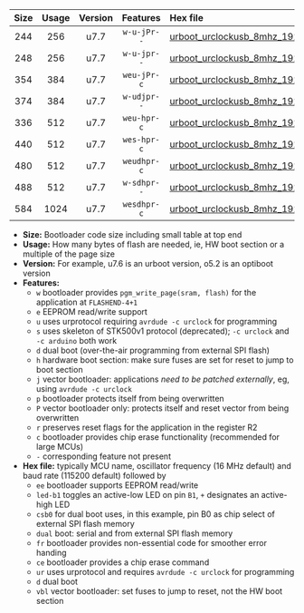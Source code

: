 |Size|Usage|Version|Features|Hex file|
|:-:|:-:|:-:|:-:|:--|
|244|256|u7.7|`w-u-jPr--`|[urboot_urclockusb_8mhz_19200bps_led+d5_ur_vbl.hex](https://raw.githubusercontent.com/stefanrueger/urboot.hex/main/boards/urclockusb/fcpu_8mhz/19200_bps/urboot_urclockusb_8mhz_19200bps_led+d5_ur_vbl.hex)|
|248|256|u7.7|`w-u-jpr--`|[urboot_urclockusb_8mhz_19200bps_led+d5_fr_ur_vbl.hex](https://raw.githubusercontent.com/stefanrueger/urboot.hex/main/boards/urclockusb/fcpu_8mhz/19200_bps/urboot_urclockusb_8mhz_19200bps_led+d5_fr_ur_vbl.hex)|
|354|384|u7.7|`weu-jPr-c`|[urboot_urclockusb_8mhz_19200bps_ee_led+d5_fr_ce_ur_vbl.hex](https://raw.githubusercontent.com/stefanrueger/urboot.hex/main/boards/urclockusb/fcpu_8mhz/19200_bps/urboot_urclockusb_8mhz_19200bps_ee_led+d5_fr_ce_ur_vbl.hex)|
|374|384|u7.7|`w-udjpr--`|[urboot_urclockusb_8mhz_19200bps_led+d5_csb0_dual_ur_vbl.hex](https://raw.githubusercontent.com/stefanrueger/urboot.hex/main/boards/urclockusb/fcpu_8mhz/19200_bps/urboot_urclockusb_8mhz_19200bps_led+d5_csb0_dual_ur_vbl.hex)|
|336|512|u7.7|`weu-hpr-c`|[urboot_urclockusb_8mhz_19200bps_ee_led+d5_fr_ce_ur.hex](https://raw.githubusercontent.com/stefanrueger/urboot.hex/main/boards/urclockusb/fcpu_8mhz/19200_bps/urboot_urclockusb_8mhz_19200bps_ee_led+d5_fr_ce_ur.hex)|
|440|512|u7.7|`wes-hpr-c`|[urboot_urclockusb_8mhz_19200bps_ee_led+d5_fr_ce.hex](https://raw.githubusercontent.com/stefanrueger/urboot.hex/main/boards/urclockusb/fcpu_8mhz/19200_bps/urboot_urclockusb_8mhz_19200bps_ee_led+d5_fr_ce.hex)|
|480|512|u7.7|`weudhpr-c`|[urboot_urclockusb_8mhz_19200bps_ee_led+d5_csb0_dual_fr_ce_ur.hex](https://raw.githubusercontent.com/stefanrueger/urboot.hex/main/boards/urclockusb/fcpu_8mhz/19200_bps/urboot_urclockusb_8mhz_19200bps_ee_led+d5_csb0_dual_fr_ce_ur.hex)|
|488|512|u7.7|`w-sdhpr--`|[urboot_urclockusb_8mhz_19200bps_led+d5_csb0_dual_fr.hex](https://raw.githubusercontent.com/stefanrueger/urboot.hex/main/boards/urclockusb/fcpu_8mhz/19200_bps/urboot_urclockusb_8mhz_19200bps_led+d5_csb0_dual_fr.hex)|
|584|1024|u7.7|`wesdhpr-c`|[urboot_urclockusb_8mhz_19200bps_ee_led+d5_csb0_dual_fr_ce.hex](https://raw.githubusercontent.com/stefanrueger/urboot.hex/main/boards/urclockusb/fcpu_8mhz/19200_bps/urboot_urclockusb_8mhz_19200bps_ee_led+d5_csb0_dual_fr_ce.hex)|

- **Size:** Bootloader code size including small table at top end
- **Usage:** How many bytes of flash are needed, ie, HW boot section or a multiple of the page size
- **Version:** For example, u7.6 is an urboot version, o5.2 is an optiboot version
- **Features:**
  + `w` bootloader provides `pgm_write_page(sram, flash)` for the application at `FLASHEND-4+1`
  + `e` EEPROM read/write support
  + `u` uses urprotocol requiring `avrdude -c urclock` for programming
  + `s` uses skeleton of STK500v1 protocol (deprecated); `-c urclock` and `-c arduino` both work
  + `d` dual boot (over-the-air programming from external SPI flash)
  + `h` hardware boot section: make sure fuses are set for reset to jump to boot section
  + `j` vector bootloader: applications *need to be patched externally*, eg, using `avrdude -c urclock`
  + `p` bootloader protects itself from being overwritten
  + `P` vector bootloader only: protects itself and reset vector from being overwritten
  + `r` preserves reset flags for the application in the register R2
  + `c` bootloader provides chip erase functionality (recommended for large MCUs)
  + `-` corresponding feature not present
- **Hex file:** typically MCU name, oscillator frequency (16 MHz default) and baud rate (115200 default) followed by
  + `ee` bootloader supports EEPROM read/write
  + `led-b1` toggles an active-low LED on pin `B1`, `+` designates an active-high LED
  + `csb0` for dual boot uses, in this example, pin B0 as chip select of external SPI flash memory
  + `dual` boot: serial and from external SPI flash memory
  + `fr` bootloader provides non-essential code for smoother error handing
  + `ce` bootloader provides a chip erase command
  + `ur` uses urprotocol and requires `avrdude -c urclock` for programming
  + `d` dual boot
  + `vbl` vector bootloader: set fuses to jump to reset, not the HW boot section
